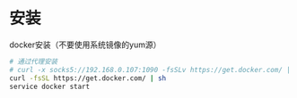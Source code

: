 # 安装

docker安装（不要使用系统镜像的yum源）

```bash
# 通过代理安装
# curl -x socks5://192.168.0.107:1090 -fsSLv https://get.docker.com/ | sh
curl -fsSL https://get.docker.com/ | sh
service docker start
```
